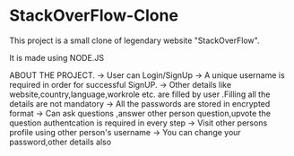 # StackOverFlow-Clone
This project is a small clone of legendary website "StackOverFlow".

It is made using NODE.JS

ABOUT THE PROJECT.
  -> User can Login/SignUp 
  -> A unique username is required in order for successful SignUP.
  -> Other details like website,country,language,workrole etc. are filled by user .Filling all the details are not mandatory
  -> All the passwords are stored in encrypted format
  -> Can ask questions ,answer other person question,upvote the question authentcation is required in every step
  -> Visit other persons profile using other person's username
  -> You can change your password,other details also
  
